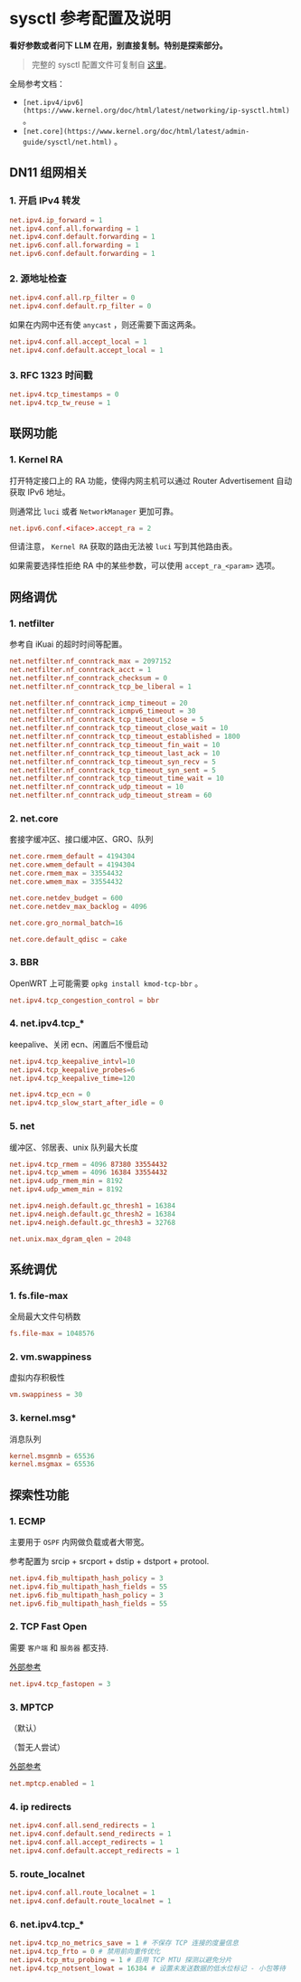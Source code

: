 # sysctl 参考配置及说明

**看好参数或者问下 LLM 在用，别直接复制。特别是探索部分。**

> 完整的 sysctl 配置文件可复制自 [这里](./sysctl.conf)。

全局参考文档：

- `[net.ipv4/ipv6](https://www.kernel.org/doc/html/latest/networking/ip-sysctl.html)` 。
- `[net.core](https://www.kernel.org/doc/html/latest/admin-guide/sysctl/net.html)` 。

## DN11 组网相关

### 1. 开启 IPv4 转发

```conf
net.ipv4.ip_forward = 1
net.ipv4.conf.all.forwarding = 1
net.ipv4.conf.default.forwarding = 1
net.ipv6.conf.all.forwarding = 1
net.ipv6.conf.default.forwarding = 1
```

### 2. 源地址检查

```conf
net.ipv4.conf.all.rp_filter = 0
net.ipv4.conf.default.rp_filter = 0
```

如果在内网中还有使 `anycast` ，则还需要下面这两条。

```conf
net.ipv4.conf.all.accept_local = 1
net.ipv4.conf.default.accept_local = 1
```

### 3. RFC 1323 时间戳

```conf
net.ipv4.tcp_timestamps = 0
net.ipv4.tcp_tw_reuse = 1
```

## 联网功能

### 1. Kernel RA

打开特定接口上的 RA 功能，使得内网主机可以通过 Router Advertisement 自动获取 IPv6 地址。

则通常比 `luci` 或者 `NetworkManager` 更加可靠。

```conf
net.ipv6.conf.<iface>.accept_ra = 2
```

但请注意， `Kernel RA` 获取的路由无法被 `luci` 写到其他路由表。

如果需要选择性拒绝 RA 中的某些参数，可以使用 `accept_ra_<param>` 选项。

## 网络调优

### 1. netfilter

参考自 iKuai 的超时时间等配置。

```conf
net.netfilter.nf_conntrack_max = 2097152
net.netfilter.nf_conntrack_acct = 1
net.netfilter.nf_conntrack_checksum = 0
net.netfilter.nf_conntrack_tcp_be_liberal = 1

net.netfilter.nf_conntrack_icmp_timeout = 20
net.netfilter.nf_conntrack_icmpv6_timeout = 30
net.netfilter.nf_conntrack_tcp_timeout_close = 5
net.netfilter.nf_conntrack_tcp_timeout_close_wait = 10
net.netfilter.nf_conntrack_tcp_timeout_established = 1800
net.netfilter.nf_conntrack_tcp_timeout_fin_wait = 10
net.netfilter.nf_conntrack_tcp_timeout_last_ack = 10
net.netfilter.nf_conntrack_tcp_timeout_syn_recv = 5
net.netfilter.nf_conntrack_tcp_timeout_syn_sent = 5
net.netfilter.nf_conntrack_tcp_timeout_time_wait = 10
net.netfilter.nf_conntrack_udp_timeout = 10
net.netfilter.nf_conntrack_udp_timeout_stream = 60
```

### 2. net.core

套接字缓冲区、接口缓冲区、GRO、队列

```conf
net.core.rmem_default = 4194304
net.core.wmem_default = 4194304
net.core.rmem_max = 33554432
net.core.wmem_max = 33554432

net.core.netdev_budget = 600
net.core.netdev_max_backlog = 4096

net.core.gro_normal_batch=16

net.core.default_qdisc = cake
```

### 3. BBR

OpenWRT 上可能需要 `opkg install kmod-tcp-bbr` 。

```conf
net.ipv4.tcp_congestion_control = bbr
```

### 4. net.ipv4.tcp_*

keepalive、关闭 ecn、闲置后不慢启动

```conf
net.ipv4.tcp_keepalive_intvl=10
net.ipv4.tcp_keepalive_probes=6
net.ipv4.tcp_keepalive_time=120

net.ipv4.tcp_ecn = 0
net.ipv4.tcp_slow_start_after_idle = 0
```

### 5. net

缓冲区、邻居表、unix 队列最大长度

```conf
net.ipv4.tcp_rmem = 4096 87380 33554432
net.ipv4.tcp_wmem = 4096 16384 33554432
net.ipv4.udp_rmem_min = 8192
net.ipv4.udp_wmem_min = 8192

net.ipv4.neigh.default.gc_thresh1 = 16384
net.ipv4.neigh.default.gc_thresh2 = 16384
net.ipv4.neigh.default.gc_thresh3 = 32768

net.unix.max_dgram_qlen = 2048
```

## 系统调优

### 1. fs.file-max

全局最大文件句柄数

```conf
fs.file-max = 1048576
```

### 2. vm.swappiness

虚拟内存积极性

```conf
vm.swappiness = 30
```

### 3. kernel.msg*

消息队列

```conf
kernel.msgmnb = 65536
kernel.msgmax = 65536
```

## 探索性功能

### 1. ECMP

主要用于 `OSPF` 内网做负载或者大带宽。

参考配置为 srcip + srcport + dstip + dstport + protool.

```conf
net.ipv4.fib_multipath_hash_policy = 3
net.ipv4.fib_multipath_hash_fields = 55
net.ipv6.fib_multipath_hash_policy = 3
net.ipv6.fib_multipath_hash_fields = 55
```

### 2. TCP Fast Open

需要 `客户端` 和 `服务器` 都支持.

[外部参考](https://blog.csdn.net/wangquan1992/article/details/128533603)

```conf
net.ipv4.tcp_fastopen = 3
```

### 3. MPTCP

（默认）

（暂无人尝试）

[外部参考](https://blog.csdn.net/puhaiyang/article/details/144865112)

```conf
net.mptcp.enabled = 1
```

### 4. ip redirects

```conf
net.ipv4.conf.all.send_redirects = 1
net.ipv4.conf.default.send_redirects = 1
net.ipv4.conf.all.accept_redirects = 1
net.ipv4.conf.default.accept_redirects = 1
```

### 5. route_localnet

```conf
net.ipv4.conf.all.route_localnet = 1
net.ipv4.conf.default.route_localnet = 1
```

### 6. net.ipv4.tcp_*

```conf
net.ipv4.tcp_no_metrics_save = 1 # 不保存 TCP 连接的度量信息
net.ipv4.tcp_frto = 0 # 禁用前向重传优化
net.ipv4.tcp_mtu_probing = 1 # 启用 TCP MTU 探测以避免分片
net.ipv4.tcp_notsent_lowat = 16384 # 设置未发送数据的低水位标记 - 小包等待
```
